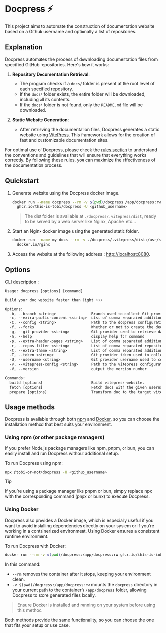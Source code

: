 # Docpress :zap:

This project aims to automate the construction of documentation website based on a Github username and optionally a list of repositories.

## Explanation

Docpress automates the process of downloading documentation files from specified GitHub repositories. Here's how it works:

1. __Repository Documentation Retrieval__:
    - The program checks if a `docs/` folder is present at the root level of each specified repository.
    - If the `docs/` folder exists, the entire folder will be downloaded, including all its contents.
    - If the `docs/` folder is not found, only the `README.md` file will be downloaded.

2. __Static Website Generation__:
    - After retrieving the documentation files, Docpress generates a static website using [VitePress](https://vitepress.dev/). This framework allows for the creation of fast and customizable documentation sites.

For optimal use of Docpress, please check the [rules section](#rules) to understand the conventions and guidelines that will ensure that everything works correctly. By following these rules, you can maximize the effectiveness of the documentation process.

## Quickstart

1. Generate website using the Docpress docker image.
    ```sh
    docker run --name docpress --rm -v $(pwd)/docpress:/app/docpress:rw \
      ghcr.io/this-is-tobi/docpress -U <github_username>
    ```
    > The dist folder is available at `./docpress/.vitepress/dist`, ready to be served by a web server like Nginx, Apache, etc...

2. Start an Nginx docker image using the generated static folder.
    ```sh
    docker run --name my-docs --rm -v ./docpress/.vitepress/dist:/usr/share/nginx/html:ro -p 8080:80 \
      docker.io/nginx
    ```

3. Access the website at the following address : <http://localhost:8080>.

## Options

CLI description :

```txt
Usage: docpress [options] [command]

Build your doc website faster than light ⚡️⚡️⚡️

Options:
  -b, --branch <string>                Branch used to collect Git provider data. (default: "main")
  -c, --extra-public-content <string>  List of comma separated additional files or directories to process Vitepress public folder.
  -C, --config <string>                Path to the docpress configuration file.
  -f, --forks                          Whether or not to create the dedicated fork page that aggregate external contributions.
  -g, --git-provider <string>          Git provider used to retrieve data. Values should be "github". (default: "github")
  -h, --help                           display help for command
  -p, --extra-header-pages <string>    List of comma separated additional files or directories to process Vitepress header pages.
  -r, --repos-filter <string>          List of comma separated repositories to retrieve from Git provider. Default to all user's public repositories.
  -t, --extra-theme <string>           List of comma separated additional files or directories to use as Vitepress theme.
  -T, --token <string>                 Git provider token used to collect data.
  -U, --username <string>              Git provider username used to collect data.
  -v, --vitepress-config <string>      Path to the vitepress configuration file.
  -V, --version                        output the version number

Commands:
  build [options]                      Build vitepress website.
  fetch [options]                      Fetch docs with the given username and git provider.
  prepare [options]                    Transform doc to the target vitepress format.
```

## Usage methods

Docpress is available through both [npm](https://www.npmjs.com/package/@tobi-or-not/docpress) and [Docker](https://github.com/this-is-tobi/docpress/pkgs/container/docpress), so you can choose the installation method that best suits your environment.

### Using npm (or other package managers)

If you prefer Node.js package managers like npm, pnpm, or bun, you can easily install and run Docpress without additional setup.

To run Docpress using npm:
```sh
npx @tobi-or-not/docpress -U <github_username>
```

> [!TIP]
> If you’re using a package manager like pnpm or bun, simply replace npx with the corresponding command (pnpx or bunx) to execute Docpress.

### Using Docker

Docpress also provides a Docker image, which is especially useful if you want to avoid installing dependencies directly on your system or if you’re working in a containerized environment. Using Docker ensures a consistent runtime environment.

To run Docpress with Docker:
```sh
docker run --rm -v $(pwd)/docpress:/app/docpress:rw ghcr.io/this-is-tobi/docpress -U <github_username>
```

In this command:
- `--rm` removes the container after it stops, keeping your environment clean.
- `-v $(pwd)/docpress:/app/docpress:rw` mounts the `docpress` directory in your current path to the container’s `/app/docpress` folder, allowing Docpress to store generated files locally.

> Ensure Docker is installed and running on your system before using this method.

Both methods provide the same functionality, so you can choose the one that fits your setup or use case.
